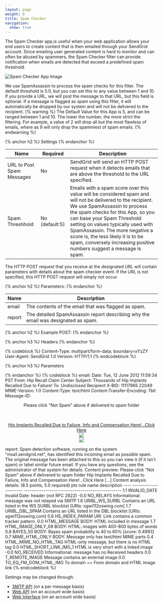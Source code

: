 ```yaml
---
layout: page
weight: 0
title: Spam Checker
navigation:
  show: true
---
```


The Spam Checker app,is useful when your web application allows your end users to create content that is then emailed through your SendGrid account. Since emailing user generated content is hard to monitor and can often be abused by spammers, the Spam Checker filter can provide notification when emails are detected that exceed a predefined spam threshold.

![Spam Checker App Image]({{root_url}}/images/spam_checker.png "Spam Checker")

We use SpamAssassin to process the spam checks for this filter. The default threshold is 5.0, but you can set this to any value between 1 and 10. If you provide a URL, we will post the message to that URL, but this field is optional. If a message is flagged as spam using this filter, it will automatically be dropped by our system and will not be delivered to the recipient. 
{% warning %}
The Default Value for this App is 5, and can be ranged between 1 and 10. The lower the number, the more strict the filtering. For example, a value of 2 will drop all but the most flawless of emails, where as 9 will only drop the spammiest of spam emails. 
{% endwarning %}


{% anchor h2 %}
Settings 
{% endanchor %}

<table class="table table-bordered table-striped">
   <thead>
      <tr>
         <th>Name</th>
         <th>Required</th>
         <th>Description</th>
      </tr>
   </thead>
   <tbody>
      <tr>
         <td>URL to Post Spam Messages</td>
         <td>No</td>
         <td>SendGrid will send an HTTP POST request when it detects emails that are above the threshold to the URL specified.</td>
      </tr>
      <tr>
         <td>Spam Threshhold</td>
         <td>No (default:5)</td>
         <td>Emails with a spam score over this value will be considered spam and will not be delivered to the recipient. We use SpamAssassin to process the spam checks for this App, so you can base your Spam Threshold setting on values typically used with SpamAssassin. The more negative a score is, the less likely it is to be spam, conversely increasing positive numbers suggest a message is spam.</td>
      </tr>
   </tbody>
</table>


The HTTP POST request that you receive at the designated URL will contain parameters with details about the spam checker event. If the URL is not specified, this HTTP POST request will simply not occur.


{% anchor h2 %}
Parameters: 
{% endanchor %}

<table class="table table-bordered table-striped">
   <thead>
      <tr>
         <th>Name</th>
         <th>Description</th>
      </tr>
   </thead>
   <tbody>
      <tr>
         <td>email</td>
         <td>The contents of the email that was flagged as spam.</td>
      </tr>
      <tr>
         <td>report</td>
         <td>The detailed SpamAssassin report describing why the email was designated as spam.</td>
      </tr>
   </tbody>
</table>



{% anchor h2 %}
Example POST: 
{% endanchor %}

{% anchor h3 %}
Headers 
{% endanchor %}


{% codeblock %}
Content-Type: multipart/form-data; boundary=xYzZY 
User-Agent: SendGrid 1.0 
Version: HTTP/1.1 
{% endcodeblock %}

{% anchor h3 %}
Parameters

{% endanchor %}
{% codeblock %}
email: Date: Tue, 12 June 2012 11:59:34 PST From: Hip Recall Claim Center <hiprecallclaimcenter> Subject: Thousands of Hip Implants Recalled Due to Failure! To: Undisclosed Recipient <mail> X-BID: 11117965 22049 MIME-Version: 1.0 Content-Type: text/html Content-Transfer-Encoding: 7bit Message-ID:  <center> <p>Please click "Not Spam" above if delivered to spam folder</p> <br><br><div align="center"> <a href="http://xgwi112oswing_._com/?dWlkPTEwMDAxJmNpZD0yMjA0OSZsaWQ9MSZybj1jdXBp"> Hip Implants Recalled Due to Failure, Info and Compensation Here!...Click Here<br><img border="0" src="http://xgwi112oswing_._com/?dWlkPTEwMDAxJmNpZD0yMjA0OSZsaWQ9YSZybj1taXh1d2V6YQ"></a> <br><a href="http://xgwi112oswing_._com/?dWlkPTEwMDAxJmNpZD0yMjA0OSZsaWQ9MiZybj13YWo"> <img border="0" src="http://xgwi112oswing.com/?dWlkPTEwMDAxJmNpZD0yMjA0OSZsaWQ9YiZybj13dWs"></a> <br>
</div> </center> 
report: Spam detection software, running on the system "msa1.sendgrid.net", has identified this incoming email as possible spam. The original message has been attached to this so you can view it (if it isn't spam) or label similar future email. If you have any questions, see the administrator of that system for details. Content preview: Please click "Not Spam" above if delivered to spam folder Hip Implants Recalled Due to Failure, Info and Compensation Here!...Click Here [...] Content analysis details: (8.5 points, 5.0 required) pts rule name description ---- ---------------------- -------------------------------------------------- 1.1 INVALID_DATE Invalid Date: header (not RFC 2822) -0.0 NO_RELAYS Informational: message was not relayed via SMTP 1.6 URIBL_WS_SURBL Contains an URL listed in the WS SURBL blocklist [URIs: xgwi112oswing.com] 1.7 URIBL_DBL_SPAM Contains an URL listed in the DBL blocklist [URIs: xgwi112oswing.com] 0.6 HS_INDEX_PARAM URI: Link contains a common tracker pattern. 0.0 HTML_MESSAGE BODY: HTML included in message 1.7 HTML_IMAGE_ONLY_08 BODY: HTML: images with 400-800 bytes of words 0.8 BAYES_50 BODY: Bayes spam probability is 40 to 60% [score: 0.4993] 0.7 MIME_HTML_ONLY BODY: Message only has text/html MIME parts 0.4 HTML_MIME_NO_HTML_TAG HTML-only message, but there is no HTML tag 0.0 HTML_SHORT_LINK_IMG_1 HTML is very short with a linked image -0.0 NO_RECEIVED Informational: message has no Received headers 0.0 T_REMOTE_IMAGE Message contains an external image 0.0 TO_EQ_FM_DOM_HTML_IMG To domain == From domain and HTML image link 
{% endcodeblock %}

</mail></hiprecallclaimcenter>

Settings may be changed through:

-   [SMTP API]({{root_url}}/API_Reference/SMTP_API/apps.html#spamcheck) (on a per message basis)
-   [Web API]({{root_url}}/API_Reference/Web_API/filter_settings.html#-SPAM-Filter-Checker) (on an account wide basis)
-   [Web Interface](https://sendgrid.com/app) (on an account wide basis)


